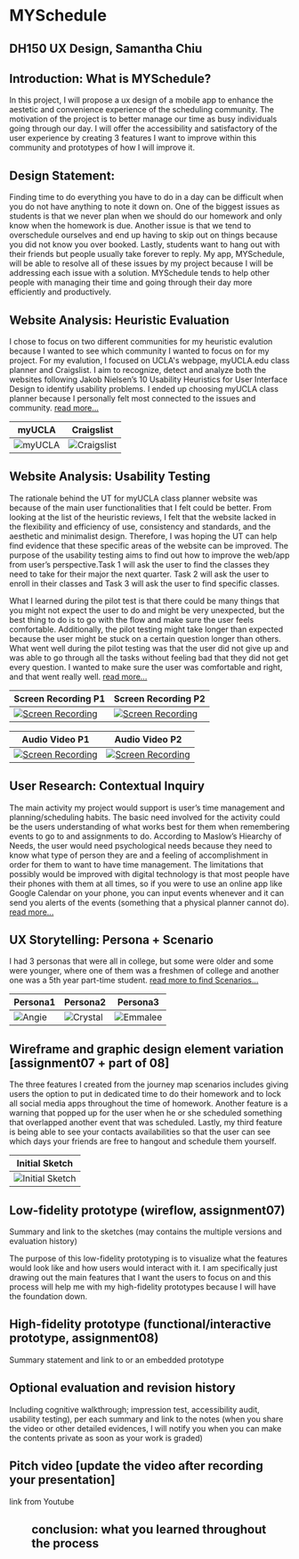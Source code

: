 # MYSchedule
## DH150 UX Design, Samantha Chiu

## Introduction: What is MYSchedule?

In this project, I will propose a ux design of a mobile app to enhance the aestetic and convenience experience of the scheduling community. The motivation of the project is to better manage our time as busy individuals going through our day. I will offer the accessibility and satisfactory of the user experience by creating 3 features I want to improve within this community and prototypes of how I will improve it.   

## Design Statement: 

Finding time to do everything you have to do in a day can be difficult when you do not have anything to note it down on. One of the biggest issues as students is that we never plan when we should do our homework and only know when the homework is due. Another issue is that we tend to overschedule ourselves and end up having to skip out on things because you did not know you over booked. Lastly, students want to hang out with their friends but people usually take forever to reply. My app, MYSchedule, will be able to resolve all of these issues by my project because I will be addressing each issue with a solution. MYSchedule tends to help other people with managing their time and going through their day more efficiently and productively.

## Website Analysis: Heuristic Evaluation

I chose to focus on two different communities for my heuristic evalution because I wanted to see which community I wanted to focus on for my project. For my evalution, I focused on UCLA's webpage, myUCLA.edu class planner and Craigslist. I aim to recognize, detect and analyze both the websites following Jakob Nielsen’s 10 Usability Heuristics for User Interface Design to identify usability problems. I ended up choosing myUCLA class planner because I personally felt most connected to the issues and community.  [read more...](https://github.com/samanthachiuu/DH150-Assignment1/blob/master/README.md)


 
myUCLA | Craigslist
------------|-------------
![myUCLA](https://user-images.githubusercontent.com/59623131/72328734-55ab2680-3668-11ea-85fe-1ee492ad948a.png)|![Craigslist](https://user-images.githubusercontent.com/59623131/72328811-7d9a8a00-3668-11ea-9463-ce81e319e067.png)

## Website Analysis: Usability Testing

The rationale behind the UT for myUCLA class planner website was because of the main user functionalities that I felt could be better. From looking at the list of the heuristic reviews, I felt that the website lacked in the flexibility and efficiency of use, consistency and standards, and the aesthetic and minimalist design. Therefore, I was hoping the UT can help find evidence that these specific areas of the website can be improved. The purpose of the usability testing aims to find out how to improve the web/app from user’s perspective.Task 1 will ask the user to find the classes they need to take for their major the next quarter. Task 2 will ask the user to enroll in their classes and Task 3 will ask the user to find specific classes. 

What I learned during the pilot test is that there could be many things that you might not expect the user to do and might be very unexpected, but the best thing to do is to go with the flow and make sure the user feels comfortable. Additionally, the pilot testing might take longer than expected because the user might be stuck on a certain question longer than others. What went well during the pilot testing was that the user did not give up and was able to go through all the tasks without feeling bad that they did not get every question. I wanted to make sure the user was comfortable and right, and that went really well. [read more...](https://github.com/samanthachiuu/DH150-Assignment1/tree/master/Assignment%202) 

Screen Recording P1 | Screen Recording P2
-------------------- | ---------------------
[![Screen Recording](http://img.youtube.com/vi/572J0g36EaI/0.jpg)](https://www.youtube.com/watch?v=572J0g36EaI "Part 1")|[![Screen Recording](http://img.youtube.com/vi/mx8yX95eh4s/0.jpg)](https://www.youtube.com/watch?v=mx8yX95eh4s "Part 2")

Audio Video P1 | Audio Video P2
--------------- | ----------------
[![Screen Recording](http://img.youtube.com/vi/gIz0_eleLbc/0.jpg)](https://www.youtube.com/watch?v=gIz0_eleLbc "Part 1")|[![Screen Recording](http://img.youtube.com/vi/_lbBM8g_sZs/0.jpg)](https://www.youtube.com/watch?v=_lbBM8g_sZs "Part 2")

## User Research: Contextual Inquiry

The main activity my project would support is user’s time management and planning/scheduling habits. The basic need involved for the activity could be the users understanding of what works best for them when remembering events to go to and assignments to do. According to Maslow’s Hiearchy of Needs, the user would need psychological needs because they need to know what type of person they are and a feeling of accomplishment in order for them to want to have time management. The limitations that possibly would be improved with digital technology is that most people have their phones with them at all times, so if you were to use an online app like Google Calendar on your phone, you can input events whenever and it can send you alerts of the events (something that a physical planner cannot do). [read more...](https://github.com/samanthachiuu/Assignment-4)

## UX Storytelling: Persona + Scenario

I had 3 personas that were all in college, but some were older and some were younger, where one of them was a freshmen of college and another one was a 5th year part-time student. [read more to find Scenarios...](https://github.com/samanthachiuu/Assignment5/blob/master/README.md) 

Persona1 | Persona2 | Persona3
---------- | ---------- | -----------
![Angie](https://user-images.githubusercontent.com/59623131/75843817-09878300-5d89-11ea-80f2-b1054cc38cd8.png)|![Crystal](https://user-images.githubusercontent.com/59623131/75843809-02f90b80-5d89-11ea-8f65-e487b5a144c4.png)|![Emmalee](https://user-images.githubusercontent.com/59623131/75843811-05f3fc00-5d89-11ea-8396-551a834825e3.png)

## Wireframe and graphic design element variation [assignment07 + part of 08]

The three features I created from the journey map scenarios includes giving users the option to put in dedicated time to do their homework and to lock all social media apps throughout the time of homework. Another feature is a warning that popped up for the user when he or she scheduled something that overlapped another event that was scheduled. Lastly, my third feature is being able to see your contacts availabilities so that the user can see which days your friends are free to hangout and schedule them yourself. 

Initial Sketch |
-------------- |
![Initial Sketch](https://user-images.githubusercontent.com/59623131/75863331-22a62900-5db5-11ea-9078-29d858d3513c.jpg)|

## Low-fidelity prototype (wireflow, assignment07)
Summary and link to the sketches (may contains the multiple versions and evaluation history)

The purpose of this low-fidelity prototyping is to visualize what the features would look like and how users would interact with it. I am specifically just drawing out the main features that I want the users to focus on and this process will help me with my high-fidelity prototypes because I will have the foundation down.

## High-fidelity prototype (functional/interactive prototype, assignment08)
Summary statement and link to or an embedded prototype

## Optional evaluation and revision history 
Including cognitive walkthrough; impression test, accessibility audit, usability testing), per each summary and link to the notes (when you share the video or other detailed evidences, I will notify you when you can make the contents private as soon as your work is graded)

## Pitch video [update the video after recording your presentation]
link from Youtube 

<figure class="video_container">
<embed code>


## conclusion: what you learned throughout the process
